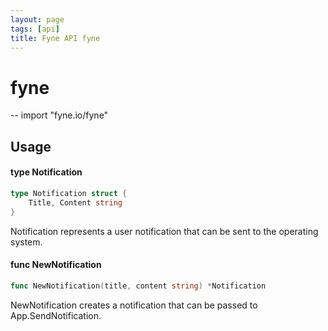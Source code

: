```yaml
---
layout: page
tags: [api]
title: Fyne API fyne
---
```


# fyne
--
    import "fyne.io/fyne"

## Usage

#### type Notification

```go
type Notification struct {
	Title, Content string
}
```

Notification represents a user notification that can be sent to the operating
system.

#### func  NewNotification

```go
func NewNotification(title, content string) *Notification
```
NewNotification creates a notification that can be passed to
App.SendNotification.
